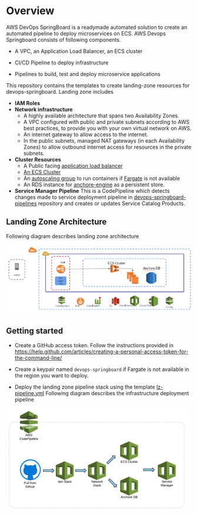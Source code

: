 # Overview

AWS DevOps SpringBoard is a readymade automated solution to create an automated pipeline to deploy microservices on ECS.
AWS Devops Springboard consists of following components.

* A VPC, an Application Load Balancer, an ECS cluster

* CI/CD Pipeline to deploy infrastructure

* Pipelines to build, test and deploy microservice applications


This repository contains the templates to create landing-zone resources for devops-springboard. Landing zone includes
* **IAM Roles**
* **Network infrastructure**
    * A highly available architecture that spans two Availability Zones.
    * A VPC configured with public and private subnets according to AWS best practices, to provide you with your own virtual network on AWS.
    * An internet gateway to allow access to the internet.
    * In the public subnets, managed NAT gateways (in each Availability Zones) to allow outbound internet access for resources in the private subnets.
* **Cluster Resources**
    * A Public facing [application load balancer](https://docs.aws.amazon.com/elasticloadbalancing/latest/application/introduction.html)
    * [An ECS Cluster](https://docs.aws.amazon.com/AmazonECS/latest/developerguide/ECS_clusters.html)
    * An [autoscaling group](https://docs.aws.amazon.com/autoscaling/ec2/userguide/AutoScalingGroup.html) to run containers if [Fargate](https://docs.aws.amazon.com/AmazonECS/latest/developerguide/AWS_Fargate.html) is not available
    * An RDS instance for [anchore-engine](https://anchore.com/) as a persistent store.
* **Service Manager Pipeline**
This is a CodePipeline which detects changes made to service deployment pipeline in [devops-springboard-pipelines](https://github.com/Flux7Labs/devops-springboard-pipelines) repository and creates or updates Service Catalog Products.

## Landing Zone Architecture
Following diagram describes landing zone architecture

![image alt Lz Arch](images/lz-arch.png)
## Getting started

* Create a GitHub access token. Follow the instructions provided in https://help.github.com/articles/creating-a-personal-access-token-for-the-command-line/
* Create a keypair named `devops-springboard` if Fargate is not available in the region you want to deploy.

* Deploy the landing zone pipeline stack using the template [lz-pipeline.yml](cf-templates/landing-zone-pipeline/lz-pipeline.yml)
Following diagram describes the infrastructure deployment pipeline

![image alt Lz Pipeline](images/landing-zone-pipeline.png)































